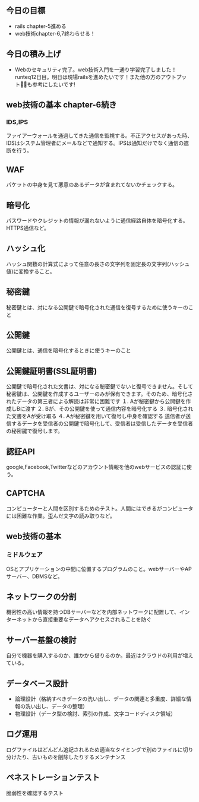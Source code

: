## 今日の目標
- rails chapter-5進める
- web技術chapter-6,7終わらせる！

## 今日の積み上げ
- Webのセキュリティ完了。web技術入門を一通り学習完了しました！
runteq12日目。明日は現場railsを進めたいです！また他の方のアウトプットも参考にしたいです!
## web技術の基本 chapter-6続き
### IDS,IPS
ファイアーウォールを通過してきた通信を監視する。不正アクセスがあった時、IDSはシステム管理者にメールなどで通知する。IPSは通知だけでなく通信の遮断を行う。
## WAF
パケットの中身を見て悪意のあるデータが含まれてないかチェックする。
## 暗号化
パスワードやクレジットの情報が漏れないように通信経路自体を暗号化する。HTTPS通信など。
## ハッシュ化
ハッシュ関数の計算式によって任意の長さの文字列を固定長の文字列(ハッシュ値)に変換すること。
## 秘密鍵
秘密鍵とは、対になる公開鍵で暗号化された通信を復号するために使うキーのこと
## 公開鍵
公開鍵とは、通信を暗号化するときに使うキーのこと
## 公開鍵証明書(SSL証明書)
公開鍵で暗号化された文書は、対になる秘密鍵でないと復号できません。そして秘密鍵は、公開鍵を作成するユーザーのみが保有できます。そのため、暗号化されたデータの第三者による解読は非常に困難です
１. Aが秘密鍵から公開鍵を作成しBに渡す
２. Bが、その公開鍵を使って通信内容を暗号化する
３. 暗号化された文書をAが受け取る
４. Aが秘密鍵を用いて復号し中身を確認する
送信者が送信するデータを受信者の公開鍵で暗号化して、受信者は受信したデータを受信者の秘密鍵で復号します。
## 認証API
google,Facebook,Twitterなどのアカウント情報を他のwebサービスの認証に使う。
## CAPTCHA
コンピューターと人間を区別するためのテスト。人間にはできるがコンピュータには困難な作業。歪んだ文字の読み取りなど。
## web技術の基本
### ミドルウェア
OSとアプリケーションの中間に位置するプログラムのこと。webサーバーやAPサーバー、DBMSなど。
## ネットワークの分割
機密性の高い情報を持つDBサーバーなどを内部ネットワークに配置して、インターネットから直接重要なデータへアクセスされることを防ぐ
## サーバー基盤の検討
自分で機器を購入するのか、誰かから借りるのか。最近はクラウドの利用が増えている。
## データベース設計
- 論理設計（格納すべきデータの洗い出し、データの関連と多重度、詳細な情報の洗い出し、データの整理）
- 物理設計（データ型の検討、索引の作成、文字コードディスク領域）

## ログ運用
ログファイルはどんどん追記されるため適当なタイミングで別のファイルに切り分けたり、古いものを削除したりするメンテナンス
## ペネストレーションテスト
脆弱性を確認するテスト